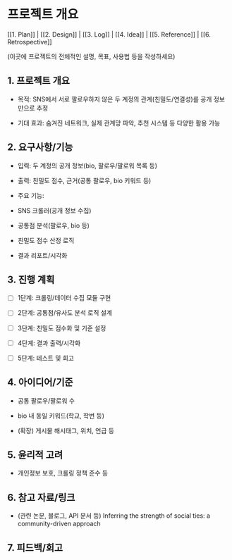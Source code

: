 # 프로젝트 개요

[[1. Plan]] | [[2. Design]] | [[3. Log]] | [[4. Idea]] | [[5. Reference]] | [[6. Retrospective]]

(이곳에 프로젝트의 전체적인 설명, 목표, 사용법 등을 작성하세요)

## 1. 프로젝트 개요

- 목적: SNS에서 서로 팔로우하지 않은 두 계정의 관계(친밀도/연결성)를 공개 정보만으로 추정

- 기대 효과: 숨겨진 네트워크, 실제 관계망 파악, 추천 시스템 등 다양한 활용 가능

  

## 2. 요구사항/기능

- 입력: 두 계정의 공개 정보(bio, 팔로우/팔로워 목록 등)

- 출력: 친밀도 점수, 근거(공통 팔로우, bio 키워드 등)

- 주요 기능:

- SNS 크롤러(공개 정보 수집)

- 공통점 분석(팔로우, bio 등)

- 친밀도 점수 산정 로직

- 결과 리포트/시각화

  

## 3. 진행 계획

- [ ] 1단계: 크롤링/데이터 수집 모듈 구현

- [ ] 2단계: 공통점/유사도 분석 로직 설계

- [ ] 3단계: 친밀도 점수화 및 기준 설정

- [ ] 4단계: 결과 출력/시각화

- [ ] 5단계: 테스트 및 회고

  

## 4. 아이디어/기준

- 공통 팔로우/팔로워 수

- bio 내 동일 키워드(학교, 학번 등)

- (확장) 게시물 해시태그, 위치, 언급 등

  

## 5. 윤리적 고려

- 개인정보 보호, 크롤링 정책 준수 등

  

## 6. 참고 자료/링크

- (관련 논문, 블로그, API 문서 등)
Inferring the strength of social ties: a community-driven approach
  

## 7. 피드백/회고
